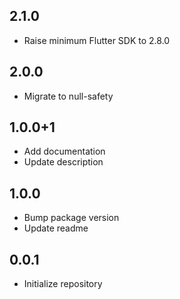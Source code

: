 ## 2.1.0

- Raise minimum Flutter SDK to 2.8.0

## 2.0.0

- Migrate to null-safety

## 1.0.0+1

- Add documentation
- Update description

## 1.0.0

- Bump package version
- Update readme

## 0.0.1

- Initialize repository
